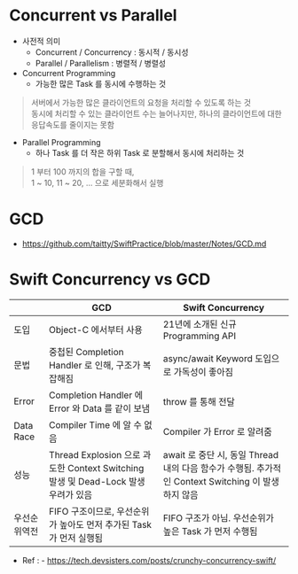 # Concurrent vs Parallel
- 사전적 의미
  - Concurrent / Concurrency : 동시적 / 동시성
  - Parallel / Parallelism : 병렬적 / 병렬성
- Concurrent Programming
  - 가능한 많은 Task 를 동시에 수행하는 것  
> 서버에서 가능한 많은 클라이언트의 요청을 처리할 수 있도록 하는 것  
> 동시에 처리할 수 있는 클라이언트 수는 늘어나지만, 하나의 클라이언트에 대한 응답속도를 줄이지는 못함
- Parallel Programming
  - 하나 Task 를 더 작은 하위 Task 로 분할해서 동시에 처리하는 것
> 1 부터 100 까지의 합을 구할 때,  
> 1 ~ 10, 11 ~ 20, ... 으로 세분화해서 실행


# GCD
- https://github.com/taitty/SwiftPractice/blob/master/Notes/GCD.md


# Swift Concurrency vs GCD

||GCD|Swift Concurrency|
|---|---|---|
|도입|Object-C 에서부터 사용|21년에 소개된 신규 Programming API|
|문법|중첩된 Completion Handler 로 인해, 구조가 복잡해짐|async/await Keyword 도입으로 가독성이 좋아짐|
|Error|Completion Handler 에 Error 와 Data 를 같이 보냄|throw 를 통해 전달|
|Data Race|Compiler Time 에 알 수 없음|Compiler 가 Error 로 알려줌|
|성능|Thread Explosion 으로 과도한 Context Switching 발생 및 Dead-Lock 발생 우려가 있음|await 로 중단 시, 동일 Thread 내의 다음 함수가 수행됨. 추가적인 Context Switching 이 발생하지 않음|
|우선순위역전|FIFO 구조이므로, 우선순위가 높아도 먼저 추가된 Task 가 먼저 실행됨|FIFO 구조가 아님. 우선순위가 높은 Task 가 먼저 수행됨|

- Ref : - https://tech.devsisters.com/posts/crunchy-concurrency-swift/
